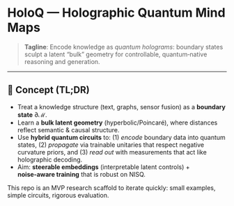 # HoloQ — Holographic Quantum Mind Maps

> **Tagline**: Encode knowledge as *quantum holograms*: boundary states sculpt a latent “bulk” geometry for controllable, quantum‑native reasoning and generation.

---

## 🧠 Concept (TL;DR)

* Treat a knowledge structure (text, graphs, sensor fusion) as a **boundary state** $\partial\mathcal{M}$.
* Learn a **bulk latent geometry** (hyperbolic/Poincaré), where distances reflect semantic & causal structure.
* Use **hybrid quantum circuits** to: (1) *encode* boundary data into quantum states, (2) *propagate* via trainable unitaries that respect negative curvature priors, and (3) *read out* with measurements that act like holographic decoding.
* Aim: **steerable embeddings** (interpretable latent controls) + **noise‑aware training** that is robust on NISQ.

This repo is an MVP research scaffold to iterate quickly: small examples, simple circuits, rigorous evaluation.

